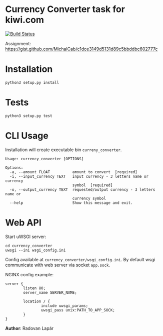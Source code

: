 Currency Converter task for kiwi.com
===================
[![Build Status](https://travis-ci.com/rlapar/currency_converter.svg?token=vUsoGc5nHkiRLYxMxxyK&branch=master)](https://travis-ci.com/rlapar/currency_converter)

Assignment: https://gist.github.com/MichalCab/c1dce3149d5131d89c5bbddbc602777c

# Installation
```
python3 setup.py install
```
# Tests
```
python3 setup.py test
```

# CLI Usage
Installation will create executable bin `curreny_converter`.
```
Usage: currency_converter [OPTIONS]

Options:
  -a, --amount FLOAT          amount to convert  [required]
  -i, --input_currency TEXT   input currency - 3 letters name or currency
                              symbol  [required]
  -o, --output_currency TEXT  requested/output currency - 3 letters name or
                              currency symbol
  --help                      Show this message and exit.

```
# Web API

Start uWSGI server:

```
cd currency_converter
uwsgi --ini wsgi_config.ini
```
Config available at `currency_converter/wsgi_config.ini`.
By default wsgi communicate with web server via socket `app.sock`.

NGINX config example:

```
server {
        listen 80;
        server_name SERVER_NAME;

        location / {
                include uwsgi_params;
                uwsgi_pass unix:PATH_TO_APP_SOCK;
        }
}
```

**Author**: Radovan Lapár


